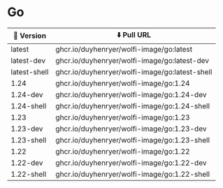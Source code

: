 # Go

| 📌 Version    | ⬇️ Pull URL                                   |
| ------------ | -------------------------------------------- |
| latest       | ghcr.io/duyhenryer/wolfi-image/go:latest       |
| latest-dev   | ghcr.io/duyhenryer/wolfi-image/go:latest-dev   |
| latest-shell | ghcr.io/duyhenryer/wolfi-image/go:latest-shell |
| 1.24         | ghcr.io/duyhenryer/wolfi-image/go:1.24         |
| 1.24-dev     | ghcr.io/duyhenryer/wolfi-image/go:1.24-dev     |
| 1.24-shell   | ghcr.io/duyhenryer/wolfi-image/go:1.24-shell   |
| 1.23         | ghcr.io/duyhenryer/wolfi-image/go:1.23         |
| 1.23-dev     | ghcr.io/duyhenryer/wolfi-image/go:1.23-dev     |
| 1.23-shell   | ghcr.io/duyhenryer/wolfi-image/go:1.23-shell   |
| 1.22         | ghcr.io/duyhenryer/wolfi-image/go:1.22         |
| 1.22-dev     | ghcr.io/duyhenryer/wolfi-image/go:1.22-dev     |
| 1.22-shell   | ghcr.io/duyhenryer/wolfi-image/go:1.22-shell   |